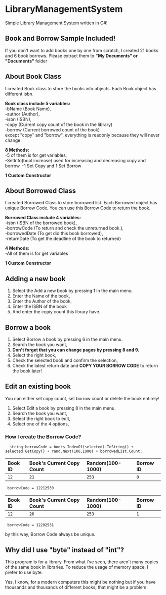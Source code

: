 # LibraryManagementSystem

Simple Library Management System written in C#!

## Book and Borrow Sample Included!
If you don't want to add books one by one from scratch, I created 21 books and 6 book borrows.
Please extract them to **"My Documents" or "Documents"** folder

## About Book Class

I created Book class to store the books into objects. Each Book object has different isbn.

**Book class include 5 variables:**\
   -bName (Book Name),\
   -author (Author),\
   -isbn (ISBN),\
   -copy (Current copy count of the book in the library)\
   -borrow (Current borrowed count of the book)\
except "copy" and "borrow", everything is readonly because they will never change.

**8 Methods:**\
   -5 of them is for get variables,\
   -SetInfo(bool increase) used for increasing and decreasing copy and borrow.
   -1 Set Copy and 1 Set Borrow

**1 Custom Constructor**

## About Borrowed Class

I created Borrowed Class to store borrowed list. Each Borrowed object has unique Borrow Code.
You can use this Borrow Code to return the book.

**Borrowed Class include 4 variables:**\
   -isbn (ISBN of the borrowed book),\
   -borrowCode (To return and check the unreturned book.),\
   -borrowedDate (To get did this book borrowed),\
   -returnDate (To get the deadline of the book to returned)

**4 Methods:**\
   -All of them is for get variables

**1 Custom Constructor**

## Adding a new book
1. Select the Add a new book by pressing 1 in the main menu.
2. Enter the Name of the book,
3. Enter the Author of the book,
4. Enter the ISBN of the book
5. And enter the copiy count this library have.

## Borrow a book
1. Select Borrow a book by pressing 6 in the main menu.
2. Search the book you want,
3. **Don't forget that you can change pages by pressing 8 and 9.**
4. Select the right book,
5. Check the selected book and confirm the selection,
6. Check the latest return date and **COPY YOUR BORROW CODE** to return the book later!

## Edit an existing book

You can either set copy count, set borrow count or delete the book entirely!
1. Select Edit a book by pressing 8 in the main menu.
2. Search the book you want,
3. Select the right book to edit,
4. Select one of the 4 options,

### How I create the Borrow Code?

```http
  string borrowCode = books.IndexOf(selected).ToString() + selected.GetCopy() + rand.Next(100,1000) + borrowedList.Count;
```
|  Book ID  |  Book's Current Copy Count | Random(100-1000) | Borrow ID |
| :-------- | :------------------------- | :--------------- | :-------- |
|    `12`   |            `21`            |       `253`      |    `0`    |

```http
 borrowCode = 12212530
```
|  Book ID  |  Book's Current Copy Count | Random(100-1000) | Borrow ID |
| :-------- | :------------------------- | :--------------- | :-------- |
|    `12`   |            `20`            |       `253`      |    `1`    |

```http
 borrowCode = 12202531
```
by this way, Borrow Code always be unique.
## Why did I use "byte" instead of "int"?
This program is for a library. From what I've seen, there aren't many copies of the same book in libraries.
To reduce the usage of memory space, I prefer to use byte.

Yes, I know, for a modern computers this might be nothing but if you have thousands and thousands of different books, that might be a problem.
